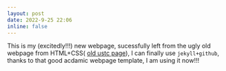 ```yaml
---
layout: post
date: 2022-9-25 22:06 
inline: false 
---
```

This is my (excitedly!!!) new webpage, sucessfully left from the ugly old webpage from HTML+CSS( [old ustc page]()), I can finally use `jekyll+github`, thanks to that good acdamic webpage template, I am using it now!!!
